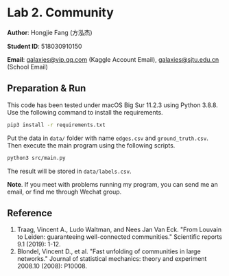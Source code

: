 # Lab 2. Community

**Author**: Hongjie Fang (方泓杰)

**Student ID**: 518030910150

**Email**: galaxies@vip.qq.com (Kaggle Account Email), galaxies@sjtu.edu.cn (School Email)

## Preparation & Run

This code has been tested under macOS Big Sur 11.2.3 using Python 3.8.8. Use the following command to install the requirements.

```bash
pip3 install -r requirements.txt
```

Put the data in `data/` folder with name `edges.csv` and `ground_truth.csv`. Then execute the main program using the following scripts.

```bash
python3 src/main.py
```

The result will be stored in `data/labels.csv`.

**Note**. If you meet with problems running my program, you can send me an email, or find me through Wechat group.

## Reference

1. Traag, Vincent A., Ludo Waltman, and Nees Jan Van Eck. "From Louvain to Leiden: guaranteeing well-connected communities." Scientific reports 9.1 (2019): 1-12.
2. Blondel, Vincent D., et al. "Fast unfolding of communities in large networks." Journal of statistical mechanics: theory and experiment 2008.10 (2008): P10008.

